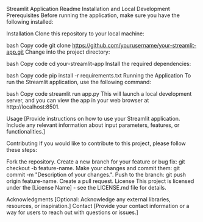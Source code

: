 Streamlit Application Readme
Installation and Local Development
Prerequisites
Before running the application, make sure you have the following installed:


Installation
Clone this repository to your local machine:

bash
Copy code
git clone https://github.com/yourusername/your-streamlit-app.git
Change into the project directory:

bash
Copy code
cd your-streamlit-app
Install the required dependencies:

bash
Copy code
pip install -r requirements.txt
Running the Application
To run the Streamlit application, use the following command:

bash
Copy code
streamlit run app.py
This will launch a local development server, and you can view the app in your web browser at http://localhost:8501.

Usage
[Provide instructions on how to use your Streamlit application. Include any relevant information about input parameters, features, or functionalities.]

Contributing
If you would like to contribute to this project, please follow these steps:

Fork the repository.
Create a new branch for your feature or bug fix: git checkout -b feature-name.
Make your changes and commit them: git commit -m "Description of your changes.".
Push to the branch: git push origin feature-name.
Create a pull request.
License
This project is licensed under the [License Name] - see the LICENSE.md file for details.

Acknowledgments
[Optional: Acknowledge any external libraries, resources, or inspiration.]
Contact
[Provide your contact information or a way for users to reach out with questions or issues.]